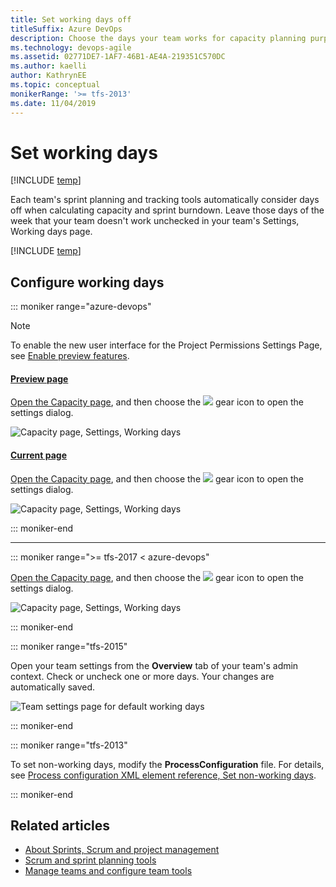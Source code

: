 ```yaml
---
title: Set working days off
titleSuffix: Azure DevOps
description: Choose the days your team works for capacity planning purposes and when using sprint/scrum methods in  Azure Boards & Team Foundation Server   
ms.technology: devops-agile
ms.assetid: 02771DE7-1AF7-46B1-AE4A-219351C570DC
ms.author: kaelli
author: KathrynEE
ms.topic: conceptual
monikerRange: '>= tfs-2013'
ms.date: 11/04/2019
---
```


# Set working days

[!INCLUDE [temp](../../boards/includes/version-vsts-tfs-all-versions.md)]

Each team's sprint planning and tracking tools automatically consider days off when calculating capacity and sprint burndown. Leave those days of the week that your team doesn't work unchecked in your team's Settings, Working days page.

[!INCLUDE [temp](includes/prerequisites-team-settings.md)]

<a id="team-services-work-days" />

## Configure working days

::: moniker range="azure-devops"

> [!NOTE]  
> To enable the new user interface for the Project Permissions Settings Page, see [Enable preview features](../../project/navigation/preview-features.md).

#### [Preview page](#tab/preview-page)

[Open the Capacity page](../../boards/sprints/set-capacity.md), and then choose the ![ ](../../media/icons/team-settings-gear-icon.png) gear icon to open the settings dialog.

![Capacity page, Settings, Working days](media/capacity-planning-open-team-settings-preview.png)

#### [Current page](#tab/current-page)

[Open the Capacity page](../../boards/sprints/set-capacity.md), and then choose the ![ ](../../media/icons/team-settings-gear-icon.png) gear icon to open the settings dialog.

![Capacity page, Settings, Working days](media/capacity-planning-open-team-settings-new-nav.png)

::: moniker-end

---

::: moniker range=">= tfs-2017 < azure-devops"

[Open the Capacity page](../../boards/sprints/set-capacity.md), and then choose the ![ ](../../media/icons/team-settings-gear-icon.png) gear icon to open the settings dialog.

![Capacity page, Settings, Working days](../../boards/plans/media/capacity-planning-open-team-settings-tfs-15.png)

::: moniker-end

::: moniker range="tfs-2015"

<a  id="tfs-2015-work-days" />

Open your team settings from the **Overview** tab of your team's admin context. Check or uncheck one or more days. Your changes are automatically saved.

![Team settings page for default working days](../../boards/plans/media/ALM_DS_WorkingDaysOff.png)

::: moniker-end

::: moniker range="tfs-2013"

To set non-working days, modify the **ProcessConfiguration** file. For details, see [Process configuration XML element reference, Set non-working days](../../reference/xml/process-configuration-xml-element.md#weekend_days).

::: moniker-end

## Related articles

- [About Sprints, Scrum and project management](../../boards/sprints/scrum-overview.md)
- [Scrum and sprint planning tools](../../boards/sprints/scrum-key-concepts.md)
- [Manage teams and configure team tools](manage-teams.md)
